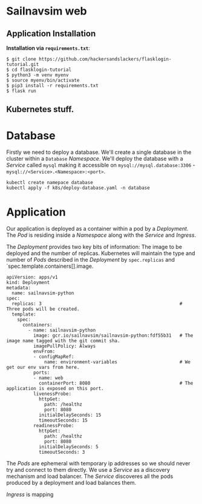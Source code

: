 # Sailnavsim web

## Application Installation

**Installation via `requirements.txt`**:

```shell
$ git clone https://github.com/hackersandslackers/flasklogin-tutorial.git
$ cd flasklogin-tutorial
$ python3 -m venv myenv
$ source myenv/bin/activate
$ pip3 install -r requirements.txt
$ flask run
```

## Kubernetes stuff.

# Database

Firstly we need to deploy a database. We'll create a single database in the cluster within a `Database` *Namespace*. We'll deploy the database with a *Service* called `mysql` making it accessible on `mysql://mysql.database:3306` - `mysql://<Service>.<Namespace>:<port>`.

```
kubectl create namepace database
kubectl apply -f k8s/deploy-database.yaml -n database
```

# Application

Our application is deployed as a container within a pod by a *Deployment*. The *Pod* is residing inside a *Namespace* along with the *Service* and *Ingress*.

The *Deployment* provides two key bits of information: The image to be deployed and the number of replicas. Kubernetes will maintain the type and number of *Pods* described in the *Deployment* by `spec.replicas` and `spec.template.containers[].image.
 
```
apiVersion: apps/v1
kind: Deployment
metadata:
  name: sailnavsim-python
spec:
  replicas: 3                                                   # Three pods will be created.
  template:
    spec:
      containers:
        - name: sailnavsim-python
          image: gcr.io/sailnavsim/sailnavsim-python:fdf55b31   # The image name tagged with the git commit sha.
          imagePullPolicy: Always
          envFrom:
          - configMapRef:
              name: environment-variables                       # We get our env vars from here. 
          ports:
          - name: web
            containerPort: 8080                                 # The application is exposed on this port.
          livenessProbe:
            httpGet:
              path: /healthz                                                   
              port: 8080
            initialDelaySeconds: 15
            timeoutSeconds: 15
          readinessProbe:
            httpGet:
              path: /healthz
              port: 8080
            initialDelaySeconds: 5
            timeoutSeconds: 3
```

The *Pods* are ephemeral with temporary ip addresses so we should never try and connect to them directly. We use a *Service* as a discovery mechanism and load balancer. The *Service* discoveres all the pods produced by a deployment and load balances them.

*Ingress* is mapping  
# 
